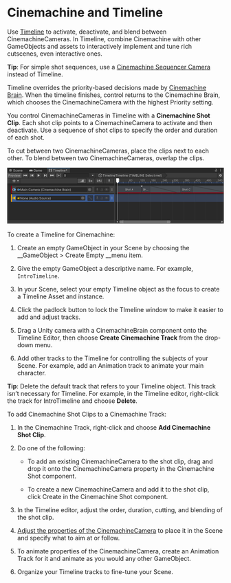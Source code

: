 # Cinemachine and Timeline

Use [Timeline](https://docs.unity3d.com/Packages/com.unity.timeline@latest) to activate, deactivate, and blend between CinemachineCameras. In Timeline, combine Cinemachine with other GameObjects and assets to interactively implement and tune rich cutscenes, even interactive ones.

**Tip**: For simple shot sequences, use a [Cinemachine Sequencer Camera](CinemachineSequencerCamera.md) instead of Timeline.

Timeline overrides the priority-based decisions made by [Cinemachine Brain](CinemachineBrain.md). When the timeline finishes, control returns to the Cinemachine Brain, which chooses the CinemachineCamera with the highest Priority setting.

You control CinemachineCameras in Timeline with a __Cinemachine Shot Clip__. Each shot clip points to a CinemachineCamera to activate and then deactivate. Use a sequence of shot clips to specify the order and duration of each shot.

To cut between two CinemachineCameras, place the clips next to each other. To blend between two CinemachineCameras, overlap the clips.

![Cinemachine Shot Clips in Timeline, with a cut (red) and a blend (blue)](images/CinemachineTimelineShotClips.png)

To create a Timeline for Cinemachine:

1. Create an empty GameObject in your Scene by choosing the __GameObject > Create Empty __menu item.

2. Give the empty GameObject a descriptive name. For example, `IntroTimeline`.

3. In your Scene, select your empty Timeline object as the focus to create a Timeline Asset and instance.

4. Click the padlock button to lock the TImeline window to make it easier to add and adjust tracks.

5. Drag a Unity camera with a CinemachineBrain component onto the Timeline Editor, then choose __Create Cinemachine Track__ from the drop-down menu.

6. Add other tracks to the Timeline for controlling the subjects of your Scene.  For example, add an Animation track to animate your main character.

**Tip**: Delete the default track that refers to your Timeline object. This track isn’t necessary for Timeline. For example, in the Timeline editor, right-click the track for IntroTimeline and choose __Delete__.

To add Cinemachine Shot Clips to a Cinemachine Track:

1. In the Cinemachine Track, right-click and choose __Add Cinemachine Shot Clip__.

2. Do one of the following:

    * To add an existing CinemachineCamera to the shot clip, drag and drop it onto the CinemachineCamera property in the Cinemachine Shot component.

    * To create a new CinemachineCamera and add it to the shot clip, click Create in the Cinemachine Shot component.

3. In the Timeline editor, adjust the order, duration, cutting, and blending of the shot clip.

4. [Adjust the properties of the CinemachineCamera](CinemachineCamera.md) to place it in the Scene and specify what to aim at or follow.

5. To animate properties of the CinemachineCamera, create an Animation Track for it and animate as you would any other GameObject.

6. Organize your Timeline tracks to fine-tune your Scene.

